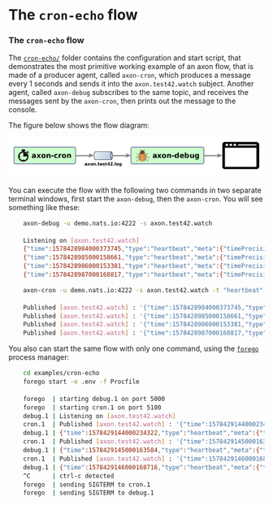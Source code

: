 The `cron-echo` flow
====================

### The `cron-echo` flow

The [`cron-echo/`](./) folder contains the configuration and start script, that demonstrates the most primitive working example of an axon flow, that is made of a producer agent, called `axon-cron`, which produces a message every 1 seconds and sends it into the `axon.test42.watch` subject. Another agent, called `axon-debug` subscribes to the same topic, and receives the messages sent by the `axon-cron`, then prints out the message to the console.

The figure below shows the flow diagram:

![The `cron-echo` flow diagram](../../docs/cron-echo-flow-diagram.png)

You can execute the flow with the following two commands in two separate terminal windows, first start the `axon-debug`, then the `axon-cron`. You will see something like these:

```bash
    axon-debug -u demo.nats.io:4222 -s axon.test42.watch
    
    Listening on [axon.test42.watch]
    {"time":1578428984000373745,"type":"heartbeat","meta":{"timePrecision":"ns"}}
    {"time":1578428985000158661,"type":"heartbeat","meta":{"timePrecision":"ns"}}
    {"time":1578428986000153381,"type":"heartbeat","meta":{"timePrecision":"ns"}}
    {"time":1578428987000168817,"type":"heartbeat","meta":{"timePrecision":"ns"}}
```

```bash
    axon-cron -u demo.nats.io:4222 -s axon.test42.watch -t "heartbeat" -cron "@every 1s"

    Published [axon.test42.watch] : '{"time":1578428984000373745,"type":"heartbeat","meta":{"timePrecision":"ns"}}'
    Published [axon.test42.watch] : '{"time":1578428985000158661,"type":"heartbeat","meta":{"timePrecision":"ns"}}'
    Published [axon.test42.watch] : '{"time":1578428986000153381,"type":"heartbeat","meta":{"timePrecision":"ns"}}'
    Published [axon.test42.watch] : '{"time":1578428987000168817,"type":"heartbeat","meta":{"timePrecision":"ns"}}'
```

You also can start the same flow with only one command, using the [`forego`](https://github.com/ddollar/forego) process manager:

```bash
    cd examples/cron-echo
    forego start -e .env -f Procfile

    forego  | starting debug.1 on port 5000
    forego  | starting cron.1 on port 5100
    debug.1 | Listening on [axon.test42.watch]
    cron.1  | Published [axon.test42.watch] : '{"time":1578429144000234322,"type":"heartbeat","meta":{"timePrecision":"ns"}}'
    debug.1 | {"time":1578429144000234322,"type":"heartbeat","meta":{"timePrecision":"ns"}}
    cron.1  | Published [axon.test42.watch] : '{"time":1578429145000163584,"type":"heartbeat","meta":{"timePrecision":"ns"}}'
    debug.1 | {"time":1578429145000163584,"type":"heartbeat","meta":{"timePrecision":"ns"}}
    cron.1  | Published [axon.test42.watch] : '{"time":1578429146000168716,"type":"heartbeat","meta":{"timePrecision":"ns"}}'
    debug.1 | {"time":1578429146000168716,"type":"heartbeat","meta":{"timePrecision":"ns"}}
    ^C      | ctrl-c detected
    forego  | sending SIGTERM to cron.1
    forego  | sending SIGTERM to debug.1
```
